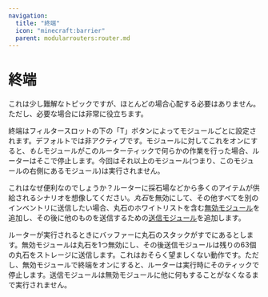 ```yaml
---
navigation:
  title: "終端"
  icon: "minecraft:barrier"
  parent: modularrouters:router.md
---
```


# 終端

これは少し難解なトピックですが、ほとんどの場合心配する必要はありません。ただし、必要な場合には非常に役立ちます。

終端はフィルタースロットの下の「T」ボタンによってモジュールごとに設定されます。デフォルトでは非アクティブです。モジュールに対してこれをオンにすると、*もし*モジュールがこのルーターティックで何らかの作業を行った場合、ルーターはそこで停止します。今回はそれ以上のモジュール(つまり、このモジュールの右側にあるモジュール)は実行されません。

これはなぜ便利なのでしょうか？ルーターに採石場などから多くのアイテムが供給されるシナリオを想像してください。*丸石*を無効にして、その他すべてを別のインベントリに送信したい場合、丸石のホワイトリストを含む[無効モジュール](../void.md)を追加し、その後に他のものを送信するための[送信モジュール](../sender_1.md)を追加します。

ルーターが実行されるときにバッファーに丸石のスタックがすでにあるとします。無効モジュールは丸石を1つ無効にし、その後送信モジュールは残りの63個の丸石をストレージに送信します。これはおそらく望ましくない動作です。ただし、無効モジュールで終端をオンにすると、ルーターは実行時にそのティックで停止します。送信モジュールは無効モジュールに他に何もすることがなくなるまで実行されません。

